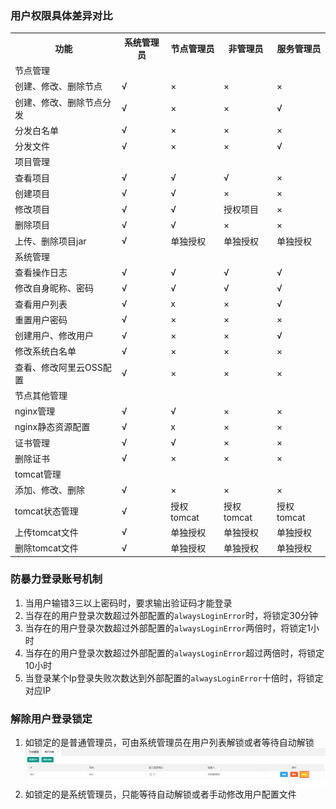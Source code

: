 ### 用户权限具体差异对比

<table>
<tr>
<th>功能</th><th>系统管理员</th><th>节点管理员</th><th>非管理员</th><th>服务管理员</th>
</tr>
<tr>
<td colspan='5'>节点管理</td>
</tr>
<tr>
<td>创建、修改、删除节点</td><td> √ </td><td> × </td><td> ×  </td><td>  ×  </td>
</tr>
<tr>
<td>创建、修改、删除节点分发 </td><td> √ </td><td>×</td><td> ×</td><td> √  </td>
</tr>
<tr>
<td> 分发白名单</td><td> √ </td><td> ×</td><td> × </td><td> × </td>
</tr>
<tr>
<td> 分发文件 </td><td> √</td><td>×</td><td> ×</td><td> √</td>
</tr>

<tr>
<td colspan='5'>项目管理</td>
</tr>

<tr>
<td>查看项目 </td><td> √</td><td> √ </td><td>√ </td><td>× </td>
</tr>
<tr>
<td> 创建项目 </td><td> √ </td><td>√ </td><td> ×</td><td>×</td>
</tr>
<tr>
<td>修改项目</td><td> √</td><td>√ </td><td>授权项目</td><td> × </td>
</tr>
<tr>
<td> 删除项目 </td><td> √</td><td> √ </td><td>× </td><td>×</td>
</tr>
<tr>
<td> 上传、删除项目jar </td><td> √ </td><td> 单独授权</td><td>单独授权</td><td>单独授权</td>
</tr>

<tr>
<td colspan='5'>系统管理</td>
</tr>
<tr>
<td>查看操作日志 </td><td> √ </td><td> √</td><td> √ </td><td>√</td>
</tr>
<tr>
<td>修改自身昵称、密码 </td><td> √ </td><td> √</td><td> √ </td><td> √ </td>
</tr>
<tr>
<td>查看用户列表</td><td>√  </td><td> x </td><td>×</td><td>√ </td>
</tr>
<tr>
<td>重置用户密码</td><td>√</td><td>×</td><td>×</td><td>×</td>
</tr>
<tr>
<td>创建用户、修改用户</td><td>√</td><td>×</td><td>×</td><td>√</td>
</tr>
<tr>
<td>修改系统白名单</td><td>√</td><td>×</td><td>×</td><td>×</td>
</tr>
<tr>
<td>查看、修改阿里云OSS配置</td><td>√</td><td>×</td><td> ×</td><td>×</td>
</tr>

<tr>
<td colspan='5'>节点其他管理</td>
</tr>
<tr>
<td>nginx管理</td><td> √</td><td> √</td><td> ×</td><td> ×</td>
</tr>
<tr>
<td>nginx静态资源配置 </td><td> √ </td><td>x</td><td> ×</td><td> × </td>
</tr>
<tr>
<td>证书管理 </td><td>√</td><td>√</td><td> × </td><td> ×</td>
</tr>
<tr>
<td> 删除证书 </td><td> √</td><td>× </td><td>× </td><td> ×</td>
</tr>

<tr>
<td colspan='5'>tomcat管理</td>
</tr>
<tr>
<td>添加、修改、删除</td><td> √</td><td> ×</td><td> ×</td><td> ×</td>
</tr>
<tr>
<td>tomcat状态管理</td><td> √</td><td>授权tomcat</td><td>授权tomcat</td><td>授权tomcat</td>
</tr>
<tr>
<td>上传tomcat文件</td><td> √</td><td>单独授权</td><td>单独授权</td><td>单独授权</td>
</tr>
<tr>
<td>删除tomcat文件</td><td> √</td><td>单独授权</td><td>单独授权</td><td>单独授权</td>
</tr>
</table>

  
###  防暴力登录账号机制

1. 当用户输错3三以上密码时，要求输出验证码才能登录
2. 当存在的用户登录次数超过外部配置的`alwaysLoginError`时，将锁定30分钟
3. 当存在的用户登录次数超过外部配置的`alwaysLoginError`两倍时，将锁定1小时
4. 当存在的用户登录次数超过外部配置的`alwaysLoginError`超过两倍时，将锁定10小时
5. 当登录某个Ip登录失败次数达到外部配置的`alwaysLoginError`十倍时，将锁定对应IP

###  解除用户登录锁定
1. 如锁定的是普通管理员，可由系统管理员在用户列表解锁或者等待自动解锁
    ![解锁](../images/user/unlock.png)
2. 如锁定的是系统管理员，只能等待自动解锁或者手动修改用户配置文件